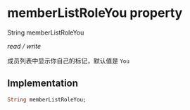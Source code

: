 


# memberListRoleYou property







String memberListRoleYou
  
_<span class="feature">read / write</span>_



<p>成员列表中显示你自己的标记，默认值是 <code>You</code></p>



## Implementation

```dart
String memberListRoleYou;
```








